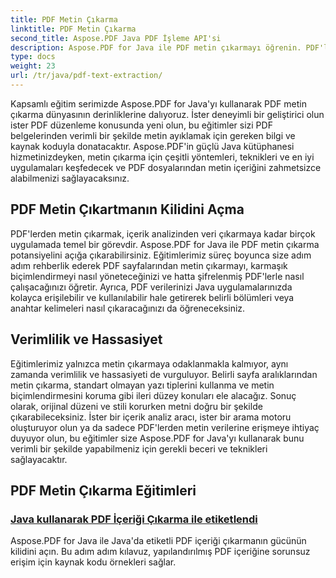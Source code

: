 ```yaml
---
title: PDF Metin Çıkarma
linktitle: PDF Metin Çıkarma
second_title: Aspose.PDF Java PDF İşleme API'si
description: Aspose.PDF for Java ile PDF metin çıkarmayı öğrenin. PDF'lerden verimli metin ayıklamak için adım adım eğitimler alın.
type: docs
weight: 23
url: /tr/java/pdf-text-extraction/
---
```


Kapsamlı eğitim serimizde Aspose.PDF for Java'yı kullanarak PDF metin çıkarma dünyasının derinliklerine dalıyoruz. İster deneyimli bir geliştirici olun ister PDF düzenleme konusunda yeni olun, bu eğitimler sizi PDF belgelerinden verimli bir şekilde metin ayıklamak için gereken bilgi ve kaynak koduyla donatacaktır. Aspose.PDF'in güçlü Java kütüphanesi hizmetinizdeyken, metin çıkarma için çeşitli yöntemleri, teknikleri ve en iyi uygulamaları keşfedecek ve PDF dosyalarından metin içeriğini zahmetsizce alabilmenizi sağlayacaksınız.

## PDF Metin Çıkartmanın Kilidini Açma

PDF'lerden metin çıkarmak, içerik analizinden veri çıkarmaya kadar birçok uygulamada temel bir görevdir. Aspose.PDF for Java ile PDF metin çıkarma potansiyelini açığa çıkarabilirsiniz. Eğitimlerimiz süreç boyunca size adım adım rehberlik ederek PDF sayfalarından metin çıkarmayı, karmaşık biçimlendirmeyi nasıl yöneteceğinizi ve hatta şifrelenmiş PDF'lerle nasıl çalışacağınızı öğretir. Ayrıca, PDF verilerinizi Java uygulamalarınızda kolayca erişilebilir ve kullanılabilir hale getirerek belirli bölümleri veya anahtar kelimeleri nasıl çıkaracağınızı da öğreneceksiniz.

## Verimlilik ve Hassasiyet

Eğitimlerimiz yalnızca metin çıkarmaya odaklanmakla kalmıyor, aynı zamanda verimlilik ve hassasiyeti de vurguluyor. Belirli sayfa aralıklarından metin çıkarma, standart olmayan yazı tiplerini kullanma ve metin biçimlendirmesini koruma gibi ileri düzey konuları ele alacağız. Sonuç olarak, orijinal düzeni ve stili korurken metni doğru bir şekilde çıkarabileceksiniz. İster bir içerik analiz aracı, ister bir arama motoru oluşturuyor olun ya da sadece PDF'lerden metin verilerine erişmeye ihtiyaç duyuyor olun, bu eğitimler size Aspose.PDF for Java'yı kullanarak bunu verimli bir şekilde yapabilmeniz için gerekli beceri ve teknikleri sağlayacaktır.

## PDF Metin Çıkarma Eğitimleri
### [Java kullanarak PDF İçeriği Çıkarma ile etiketlendi](./tagged-pdf-content-extraction-using-java/)
Aspose.PDF for Java ile Java'da etiketli PDF içeriği çıkarmanın gücünün kilidini açın. Bu adım adım kılavuz, yapılandırılmış PDF içeriğine sorunsuz erişim için kaynak kodu örnekleri sağlar.